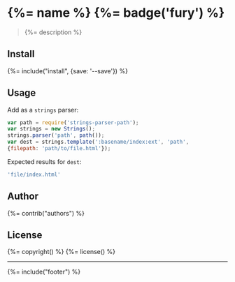 # {%= name %} {%= badge('fury') %}

> {%= description %}

## Install
{%= include("install", {save: '--save'}) %}

## Usage
Add as a `strings` parser:

```js
var path = require('strings-parser-path');
var strings = new Strings();
strings.parser('path', path());
var dest = strings.template(':basename/index:ext', 'path',
{filepath: 'path/to/file.html'});
```

Expected results for `dest`:
```js
'file/index.html'
```

## Author
{%= contrib("authors") %}

## License
{%= copyright() %}
{%= license() %}

***

{%= include("footer") %}
